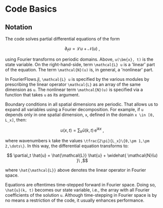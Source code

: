 # Code Basics

## Notation

The code solves partial differential equations of the form

```math
 \partial_t u = \mathcal{L}u + \mathcal{N}(u)\ ,
```
using Fourier transforms on periodic domains. Above, ``u(\bm{x}, t)`` is the state variable. 
On the right-hand-side, term ``\mathcal{L} u`` is a 'linear' part of the equation. The term 
``\mathcal{N}(u)`` is, in general, a 'nonlinear' part.

In FourierFlows.jl, ``\mathcal{L} u`` is specified by the various modules by prescribing the
linear operator ``\mathcal{L}`` as an array of the same dimension as ``u``. The nonlinear term 
``\mathcal{N}(u)`` is specified via a function that takes ``u`` as its argument.

Boundary conditions in all spatial dimensions are periodic. That allows us to expand all 
variables using a Fourier decomposition. For example, if ``u`` depends only in one spatial 
dimension, ``x``, defined in the domain ``x \in [0, L_x]``, then:

```math
u(x, t) = \sum_{k} \hat{u}(k, t)\,\mathrm{e}^{\mathrm{i} k x}\ ,
```

where wavenumbers ``k`` take the values ``\tfrac{2\pi}{L_x}\{0,\pm 1,\pm 2,\dots\}``. In this 
way, the differential equation transforms to:

```math
 \partial_t \hat{u} = \hat{\mathcal{L}} \hat{u} + \widehat{ \mathcal{N}(u) }\ ,
```

where ``\hat{\mathcal{L}}`` above denotes the linear operator in Fourier space.

Equations are oftentimes time-stepped forward in Fourier space. Doing so, ``\hat{u}(k, t)`` 
becomes our state variable, i.e., the array with all Fourier coefficients of the solution 
``u``. Although time-stepping in Fourier space is by no means a restriction of the code, it 
usually enhances performance.